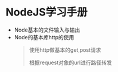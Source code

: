 # NodeJS学习手册
- Node基本的文件输入与输出 
- Node的基本库http的使用 
    > 使用http做基本的get,post请求 
    > 
    > 根据request对象的url进行路径转发